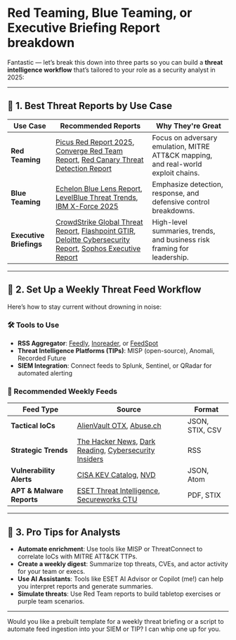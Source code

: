 # Red Teaming, Blue Teaming, or Executive Briefing Report breakdown

Fantastic — let’s break this down into three parts so you can build a **threat intelligence workflow** that’s tailored to your role as a security analyst in 2025:

---

## 🧨 1. **Best Threat Reports by Use Case**

| Use Case | Recommended Reports | Why They're Great |
|---------|----------------------|-------------------|
| **Red Teaming** | [Picus Red Report 2025](https://www.picussecurity.com/red-report), [Converge Red Team Report](https://info.convergetp.com/hubfs/Cybersecurity-Info/Reports/Converge-Cybersecurity-Red-Team-Report-2025.pdf), [Red Canary Threat Detection Report](https://redcanary.com/threat-detection-report/download-report/) | Focus on adversary emulation, MITRE ATT&CK mapping, and real-world exploit chains. |
| **Blue Teaming** | [Echelon Blue Lens Report](https://echeloncyber.com/intelligence/entry/the-blue-lens-2025-defensive-security-report), [LevelBlue Threat Trends](https://levelblue.com/newsroom/press-releases/levelblue-threat-trends-report-edition-one-2025), [IBM X-Force 2025](https://www.ibm.com/thought-leadership/institute-business-value/en-us/report/2025-threat-intelligence-index) | Emphasize detection, response, and defensive control breakdowns. |
| **Executive Briefings** | [CrowdStrike Global Threat Report](https://www.crowdstrike.com/en-us/global-threat-report/), [Flashpoint GTIR](https://flashpoint.io/resources/report/flashpoint-2025-global-threat-intelligence-gtir/), [Deloitte Cybersecurity Report](https://www.deloitte.com/us/en/services/consulting/articles/cybersecurity-report-2025.html), [Sophos Executive Report](https://news.sophos.com/en-us/2025/07/03/threat-intelligence-executive-report-volume-2025-number-3/) | High-level summaries, trends, and business risk framing for leadership. |

---

## 🔁 2. **Set Up a Weekly Threat Feed Workflow**

Here’s how to stay current without drowning in noise:

### 🛠️ Tools to Use
- **RSS Aggregator**: [Feedly](https://feedly.com), [Inoreader](https://www.inoreader.com), or [FeedSpot](https://rss.feedspot.com/cyber_security_news_rss_feeds/)
- **Threat Intelligence Platforms (TIPs)**: MISP (open-source), Anomali, Recorded Future
- **SIEM Integration**: Connect feeds to Splunk, Sentinel, or QRadar for automated alerting

### 🧩 Recommended Weekly Feeds
| Feed Type | Source | Format |
|-----------|--------|--------|
| **Tactical IoCs** | [AlienVault OTX](https://otx.alienvault.com), [Abuse.ch](https://abuse.ch) | JSON, STIX, CSV |
| **Strategic Trends** | [The Hacker News](https://thehackernews.com), [Dark Reading](https://www.darkreading.com), [Cybersecurity Insiders](https://cybersecurity-insiders.com) | RSS |
| **Vulnerability Alerts** | [CISA KEV Catalog](https://www.cisa.gov/known-exploited-vulnerabilities-catalog), [NVD](https://nvd.nist.gov) | JSON, Atom |
| **APT & Malware Reports** | [ESET Threat Intelligence](https://www.eset.com/int/business/solutions/threat-intelligence/), [Secureworks CTU](https://www.secureworks.com/research) | PDF, STIX |

---

## 🧠 3. **Pro Tips for Analysts**

- **Automate enrichment**: Use tools like MISP or ThreatConnect to correlate IoCs with MITRE ATT&CK TTPs.
- **Create a weekly digest**: Summarize top threats, CVEs, and actor activity for your team or execs.
- **Use AI Assistants**: Tools like ESET AI Advisor or Copilot (me!) can help you interpret reports and generate summaries.
- **Simulate threats**: Use Red Team reports to build tabletop exercises or purple team scenarios.

---

Would you like a prebuilt template for a weekly threat briefing or a script to automate feed ingestion into your SIEM or TIP? I can whip one up for you.
